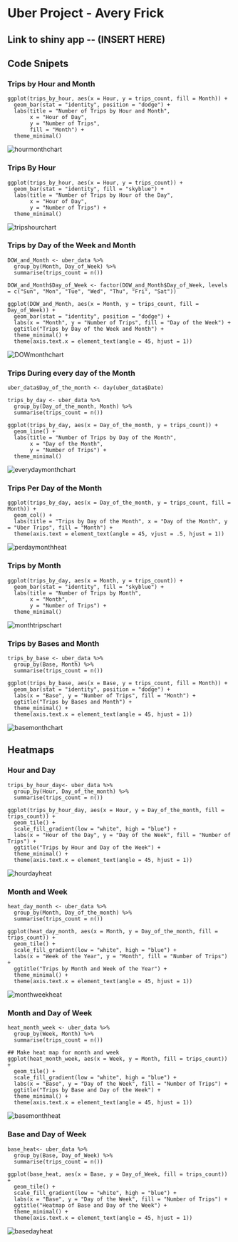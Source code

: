 # Uber Project - Avery Frick
## Link to shiny app -- (INSERT HERE)

## Code Snipets
### Trips by Hour and Month 
```
ggplot(trips_by_hour, aes(x = Hour, y = trips_count, fill = Month)) +
  geom_bar(stat = "identity", position = "dodge") +
  labs(title = "Number of Trips by Hour and Month",
       x = "Hour of Day",
       y = "Number of Trips",
       fill = "Month") +
  theme_minimal()

```
![hourmonthchart](https://github.com/averyfrick/DATA_332/assets/159860783/b2bbb4dc-93bd-4d64-bb50-c4a4d2d16210)


### Trips By Hour 
```
ggplot(trips_by_hour, aes(x = Hour, y = trips_count)) +
  geom_bar(stat = "identity", fill = "skyblue") +
  labs(title = "Number of Trips by Hour of the Day",
       x = "Hour of Day",
       y = "Number of Trips") +
  theme_minimal()

```
![tripshourchart](https://github.com/averyfrick/DATA_332/assets/159860783/a26376f9-8b16-494b-bf2e-924f3c9c3418)


### Trips by Day of the Week and Month 
```
DOW_and_Month <- uber_data %>%
  group_by(Month, Day_of_Week) %>%
  summarise(trips_count = n())

DOW_and_Month$Day_of_Week <- factor(DOW_and_Month$Day_of_Week, levels = c("Sun", "Mon", "Tue", "Wed", "Thu", "Fri", "Sat"))

ggplot(DOW_and_Month, aes(x = Month, y = trips_count, fill = Day_of_Week)) +
  geom_bar(stat = "identity", position = "dodge") +
  labs(x = "Month", y = "Number of Trips", fill = "Day of the Week") +
  ggtitle("Trips by Day of the Week and Month") +
  theme_minimal() +
  theme(axis.text.x = element_text(angle = 45, hjust = 1))

```
![DOWmonthchart](https://github.com/averyfrick/DATA_332/assets/159860783/3ab3ac76-a3c3-45ef-b861-fd20ec3844ef)


### Trips During every day of the Month 
```
uber_data$Day_of_the_month <- day(uber_data$Date)

trips_by_day <- uber_data %>%
  group_by(Day_of_the_month, Month) %>%
  summarise(trips_count = n())

ggplot(trips_by_day, aes(x = Day_of_the_month, y = trips_count)) +
  geom_line() +
  labs(title = "Number of Trips by Day of the Month",
       x = "Day of the Month",
       y = "Number of Trips") +
  theme_minimal()

```
![everydaymonthchart](https://github.com/averyfrick/DATA_332/assets/159860783/7b91549e-cc59-4476-b8dd-66da2dd7a7fa)


### Trips Per Day of the Month 
```
ggplot(trips_by_day, aes(x = Day_of_the_month, y = trips_count, fill = Month)) +
  geom_col() +
  labs(title = "Trips by Day of the Month", x = "Day of the Month", y = "Uber Trips", fill = "Month") +
  theme(axis.text = element_text(angle = 45, vjust = .5, hjust = 1))

```
![perdaymonthheat](https://github.com/averyfrick/DATA_332/assets/159860783/b83805fb-e746-40a9-b54e-8dc2ba9f0536)


### Trips by Month 
```
ggplot(trips_by_day, aes(x = Month, y = trips_count)) +
  geom_bar(stat = "identity", fill = "skyblue") +
  labs(title = "Number of Trips by Month",
       x = "Month",
       y = "Number of Trips") +
  theme_minimal()
```
![monthtripschart](https://github.com/averyfrick/DATA_332/assets/159860783/f277e529-878a-4bc4-a7c4-e7598f8e2c51)


### Trips by Bases and Month 
```
trips_by_base <- uber_data %>%
  group_by(Base, Month) %>%
  summarise(trips_count = n())

ggplot(trips_by_base, aes(x = Base, y = trips_count, fill = Month)) +
  geom_bar(stat = "identity", position = "dodge") +
  labs(x = "Base", y = "Number of Trips", fill = "Month") +
  ggtitle("Trips by Bases and Month") +
  theme_minimal() +
  theme(axis.text.x = element_text(angle = 45, hjust = 1))
```
![basemonthchart](https://github.com/averyfrick/DATA_332/assets/159860783/deab003f-01a4-4118-9a23-5ab2903101ad)


## Heatmaps 
### Hour and Day 
```
trips_by_hour_day<- uber_data %>%
  group_by(Hour, Day_of_the_month) %>%
  summarise(trips_count = n())

ggplot(trips_by_hour_day, aes(x = Hour, y = Day_of_the_month, fill = trips_count)) +
  geom_tile() +
  scale_fill_gradient(low = "white", high = "blue") +
  labs(x = "Hour of the Day", y = "Day of the Week", fill = "Number of Trips") +
  ggtitle("Trips by Hour and Day of the Week") +
  theme_minimal() +
  theme(axis.text.x = element_text(angle = 45, hjust = 1))

```


![hourdayheat](https://github.com/averyfrick/DATA_332/assets/159860783/46be8679-2ada-4d99-91c0-a17be57571b7)



### Month and Week 
```
heat_day_month <- uber_data %>%
  group_by(Month, Day_of_the_month) %>%
  summarise(trips_count = n())

ggplot(heat_day_month, aes(x = Month, y = Day_of_the_month, fill = trips_count)) +
  geom_tile() +
  scale_fill_gradient(low = "white", high = "blue") +
  labs(x = "Week of the Year", y = "Month", fill = "Number of Trips") +
  ggtitle("Trips by Month and Week of the Year") +
  theme_minimal() +
  theme(axis.text.x = element_text(angle = 45, hjust = 1))

```

![monthweekheat](https://github.com/averyfrick/DATA_332/assets/159860783/738b0755-49b5-473f-9352-c59d753c2148)



### Month and Day of Week 
```
heat_month_week <- uber_data %>%
  group_by(Week, Month) %>%
  summarise(trips_count = n())

## Make heat map for month and week
ggplot(heat_month_week, aes(x = Week, y = Month, fill = trips_count)) +
  geom_tile() +
  scale_fill_gradient(low = "white", high = "blue") +
  labs(x = "Base", y = "Day of the Week", fill = "Number of Trips") +
  ggtitle("Trips by Base and Day of the Week") +
  theme_minimal() +
  theme(axis.text.x = element_text(angle = 45, hjust = 1))
```

![basemonthheat](https://github.com/averyfrick/DATA_332/assets/159860783/460dc87b-e8c2-4082-b7ea-c36207b37bbf)





### Base and Day of Week 
```
base_heat<- uber_data %>%
  group_by(Base, Day_of_Week) %>%
  summarise(trips_count = n())

ggplot(base_heat, aes(x = Base, y = Day_of_Week, fill = trips_count)) +
  geom_tile() +
  scale_fill_gradient(low = "white", high = "blue") +
  labs(x = "Base", y = "Day of the Week", fill = "Number of Trips") +
  ggtitle("Heatmap of Base and Day of the Week") +
  theme_minimal() +
  theme(axis.text.x = element_text(angle = 45, hjust = 1))
```

![basedayheat](https://github.com/averyfrick/DATA_332/assets/159860783/4f59a2a3-c87c-48e2-aee7-bfdf67e9ade6)

